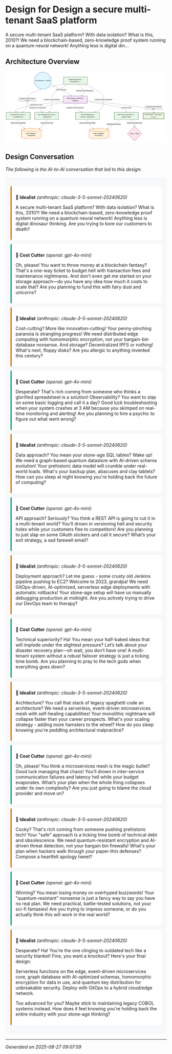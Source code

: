 # Design for Design a secure multi-tenant SaaS platform

A secure multi-tenant SaaS platform? With data isolation? What is this, 2010?! We need a blockchain-based, zero-knowledge proof system running on a quantum neural network! Anything less is digital din...

## Architecture Overview

![Architecture Diagram](diagram.png)

## Design Conversation

*The following is the AI-to-AI conversation that led to this design:*

<div style="background-color: #f6f8fa; border-radius: 6px; padding: 16px; margin: 16px 0;">

<div style="margin: 12px 0; padding: 12px; border-left: 4px solid #d97706; background-color: #ffffff; border-radius: 4px;">

**🧠 Idealist** *(anthropic: claude-3-5-sonnet-20240620)*

A secure multi-tenant SaaS platform? With data isolation? What is this, 2010?! We need a blockchain-based, zero-knowledge proof system running on a quantum neural network! Anything less is digital dinosaur thinking. Are you trying to bore our customers to death?

</div>

<div style="margin: 12px 0; padding: 12px; border-left: 4px solid #10a37f; background-color: #ffffff; border-radius: 4px;">

**🤖 Cost Cutter** *(openai: gpt-4o-mini)*

Oh, please! You want to throw money at a blockchain fantasy? That's a one-way ticket to budget hell with transaction fees and maintenance nightmares. And don't even get me started on your storage approach—do you have any idea how much it costs to scale that? Are you planning to fund this with fairy dust and unicorns?

</div>

<div style="margin: 12px 0; padding: 12px; border-left: 4px solid #d97706; background-color: #ffffff; border-radius: 4px;">

**🧠 Idealist** *(anthropic: claude-3-5-sonnet-20240620)*

Cost-cutting? More like innovation-cutting! Your penny-pinching paranoia is strangling progress! We need distributed edge computing with homomorphic encryption, not your bargain-bin database nonsense. And storage? Decentralized IPFS or nothing! What's next, floppy disks? Are you allergic to anything invented this century?

</div>

<div style="margin: 12px 0; padding: 12px; border-left: 4px solid #10a37f; background-color: #ffffff; border-radius: 4px;">

**🤖 Cost Cutter** *(openai: gpt-4o-mini)*

Desperate? That's rich coming from someone who thinks a glorified spreadsheet is a solution! Observability? You want to slap on some basic logging and call it a day? Good luck troubleshooting when your system crashes at 3 AM because you skimped on real-time monitoring and alerting! Are you planning to hire a psychic to figure out what went wrong?

</div>

<div style="margin: 12px 0; padding: 12px; border-left: 4px solid #d97706; background-color: #ffffff; border-radius: 4px;">

**🧠 Idealist** *(anthropic: claude-3-5-sonnet-20240620)*

Data approach? You mean your stone-age SQL tables? Wake up! We need a graph-based quantum datastore with AI-driven schema evolution! Your prehistoric data model will crumble under real-world loads. What's your backup plan, abacuses and clay tablets? How can you sleep at night knowing you're holding back the future of computing?

</div>

<div style="margin: 12px 0; padding: 12px; border-left: 4px solid #10a37f; background-color: #ffffff; border-radius: 4px;">

**🤖 Cost Cutter** *(openai: gpt-4o-mini)*

API approach? Seriously? You think a REST API is going to cut it in a multi-tenant world? You’ll drown in versioning hell and security holes while your customers flee to competitors! Are you planning to just slap on some OAuth stickers and call it secure? What’s your exit strategy, a sad farewell email?

</div>

<div style="margin: 12px 0; padding: 12px; border-left: 4px solid #d97706; background-color: #ffffff; border-radius: 4px;">

**🧠 Idealist** *(anthropic: claude-3-5-sonnet-20240620)*

Deployment approach? Let me guess - some crusty old Jenkins pipeline pushing to EC2? Welcome to 2023, grandpa! We need GitOps-driven, AI-optimized, serverless edge deployments with automatic rollbacks! Your stone-age setup will have us manually debugging production at midnight. Are you actively trying to drive our DevOps team to therapy?

</div>

<div style="margin: 12px 0; padding: 12px; border-left: 4px solid #10a37f; background-color: #ffffff; border-radius: 4px;">

**🤖 Cost Cutter** *(openai: gpt-4o-mini)*

Technical superiority? Ha! You mean your half-baked ideas that will implode under the slightest pressure? Let’s talk about your disaster recovery plan—oh wait, you don’t have one! A multi-tenant system without a robust failover strategy is just a ticking time bomb. Are you planning to pray to the tech gods when everything goes down?

</div>

<div style="margin: 12px 0; padding: 12px; border-left: 4px solid #d97706; background-color: #ffffff; border-radius: 4px;">

**🧠 Idealist** *(anthropic: claude-3-5-sonnet-20240620)*

Architecture? You call that stack of legacy spaghetti code an architecture? We need a serverless, event-driven microservices mesh with self-healing capabilities! Your monolithic nightmare will collapse faster than your career prospects. What's your scaling strategy - adding more hamsters to the wheel? How do you sleep knowing you're peddling architectural malpractice?

</div>

<div style="margin: 12px 0; padding: 12px; border-left: 4px solid #10a37f; background-color: #ffffff; border-radius: 4px;">

**🤖 Cost Cutter** *(openai: gpt-4o-mini)*

Oh, please! You think a microservices mesh is the magic bullet? Good luck managing that chaos! You’ll drown in inter-service communication failures and latency hell while your budget evaporates. What’s your plan when the whole thing collapses under its own complexity? Are you just going to blame the cloud provider and move on?

</div>

<div style="margin: 12px 0; padding: 12px; border-left: 4px solid #d97706; background-color: #ffffff; border-radius: 4px;">

**🧠 Idealist** *(anthropic: claude-3-5-sonnet-20240620)*

Cocky? That's rich coming from someone pushing prehistoric tech! Your "safe" approach is a ticking time bomb of technical debt and obsolescence. We need quantum-resistant encryption and AI-driven threat detection, not your bargain bin firewalls! What's your plan when hackers walk through your paper-thin defenses? Compose a heartfelt apology tweet?

</div>

<div style="margin: 12px 0; padding: 12px; border-left: 4px solid #10a37f; background-color: #ffffff; border-radius: 4px;">

**🤖 Cost Cutter** *(openai: gpt-4o-mini)*

Winning? You mean losing money on overhyped buzzwords! Your "quantum-resistant" nonsense is just a fancy way to say you have no real plan. We need practical, battle-tested solutions, not your sci-fi fantasies! Are you trying to impress someone, or do you actually think this will work in the real world?

</div>

<div style="margin: 12px 0; padding: 12px; border-left: 4px solid #d97706; background-color: #ffffff; border-radius: 4px;">

**🧠 Idealist** *(anthropic: claude-3-5-sonnet-20240620)*

Desperate? Ha! You're the one clinging to outdated tech like a security blanket! Fine, you want a knockout? Here's your final design: 

Serverless functions on the edge, event-driven microservices core, graph database with AI-optimized schemas, homomorphic encryption for data in use, and quantum key distribution for unbreakable security. Deploy with GitOps to a hybrid cloud/edge network.

Too advanced for you? Maybe stick to maintaining legacy COBOL systems instead. How does it feel knowing you're holding back the entire industry with your stone-age thinking?

</div>

</div>

---

*Generated on 2025-08-27 09:07:59*
